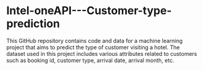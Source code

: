 # Intel-oneAPI---Customer-type-prediction
This GitHub repository contains code and data for a machine learning project that aims to predict the type of customer visiting a hotel. The dataset used in this project includes various attributes related to customers such as booking id, customer type, arrival date, arrival month, etc.
